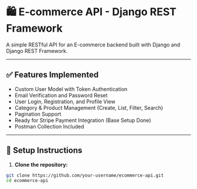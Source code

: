 # 🛍️ E-commerce API - Django REST Framework

A simple RESTful API for an E-commerce backend built with Django and Django REST Framework.

---

## ✅ Features Implemented

- Custom User Model with Token Authentication
- Email Verification and Password Reset
- User Login, Registration, and Profile View
- Category & Product Management (Create, List, Filter, Search)
- Pagination Support
- Ready for Stripe Payment Integration (Base Setup Done)
- Postman Collection Included

---

## 🚀 Setup Instructions

1. **Clone the repository:**

```bash
git clone https://github.com/your-username/ecommerce-api.git
cd ecommerce-api
